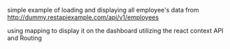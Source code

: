 simple example of loading and displaying all employee's data from 
http://dummy.restapiexample.com/api/v1/employees

using mapping to display it on the dashboard utilizing the react context API and Routing